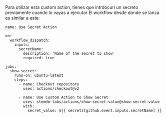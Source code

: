 Para utilizar esta custom action, tienes que intrdocuri un secreto previamente cuando lo vayas a ejecutar 
El workflow desde donde se lanza es similar a este:


```
name: Use Secret Action

on:
  workflow_dispatch:
    inputs:
      secretName:
        description: 'Name of the secret to show'
        required: true

jobs:
  show-secret:
    runs-on: ubuntu-latest
    steps:
      - name: Checkout repository
        uses: actions/checkout@v2

      - name: Use Custom Action to Show Secret
        uses: stemdo-labs/actions/show-secret-value@show-secret-value
        with:
          secret_value: ${{ secrets[github.event.inputs.secretName] }}
```